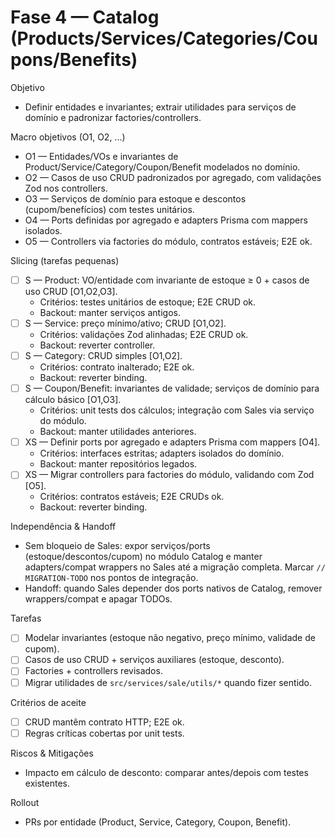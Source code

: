# Fase 4 — Catalog (Products/Services/Categories/Coupons/Benefits)

Objetivo
- Definir entidades e invariantes; extrair utilidades para serviços de domínio e padronizar factories/controllers.

Macro objetivos (O1, O2, ...)
- O1 — Entidades/VOs e invariantes de Product/Service/Category/Coupon/Benefit modelados no domínio.
- O2 — Casos de uso CRUD padronizados por agregado, com validações Zod nos controllers.
- O3 — Serviços de domínio para estoque e descontos (cupom/benefícios) com testes unitários.
- O4 — Ports definidas por agregado e adapters Prisma com mappers isolados.
- O5 — Controllers via factories do módulo, contratos estáveis; E2E ok.

Slicing (tarefas pequenas)
- [ ] S — Product: VO/entidade com invariante de estoque ≥ 0 + casos de uso CRUD [O1,O2,O3].
  - Critérios: testes unitários de estoque; E2E CRUD ok.
  - Backout: manter serviços antigos.
- [ ] S — Service: preço mínimo/ativo; CRUD [O1,O2].
  - Critérios: validações Zod alinhadas; E2E CRUD ok.
  - Backout: reverter controller.
- [ ] S — Category: CRUD simples [O1,O2].
  - Critérios: contrato inalterado; E2E ok.
  - Backout: reverter binding.
- [ ] S — Coupon/Benefit: invariantes de validade; serviços de domínio para cálculo básico [O1,O3].
  - Critérios: unit tests dos cálculos; integração com Sales via serviço do módulo.
  - Backout: manter utilidades anteriores.
- [ ] XS — Definir ports por agregado e adapters Prisma com mappers [O4].
  - Critérios: interfaces estritas; adapters isolados do domínio.
  - Backout: manter repositórios legados.
- [ ] XS — Migrar controllers para factories do módulo, validando com Zod [O5].
  - Critérios: contratos estáveis; E2E CRUDs ok.
  - Backout: reverter binding.

Independência & Handoff
- Sem bloqueio de Sales: expor serviços/ports (estoque/descontos/cupom) no módulo Catalog e manter adapters/compat wrappers no Sales até a migração completa. Marcar `// MIGRATION-TODO` nos pontos de integração.
- Handoff: quando Sales depender dos ports nativos de Catalog, remover wrappers/compat e apagar TODOs.

Tarefas
- [ ] Modelar invariantes (estoque não negativo, preço mínimo, validade de cupom).
- [ ] Casos de uso CRUD + serviços auxiliares (estoque, desconto).
- [ ] Factories + controllers revisados.
- [ ] Migrar utilidades de `src/services/sale/utils/*` quando fizer sentido.

Critérios de aceite
- [ ] CRUD mantêm contrato HTTP; E2E ok.
- [ ] Regras críticas cobertas por unit tests.

Riscos & Mitigações
- Impacto em cálculo de desconto: comparar antes/depois com testes existentes.

Rollout
- PRs por entidade (Product, Service, Category, Coupon, Benefit).
